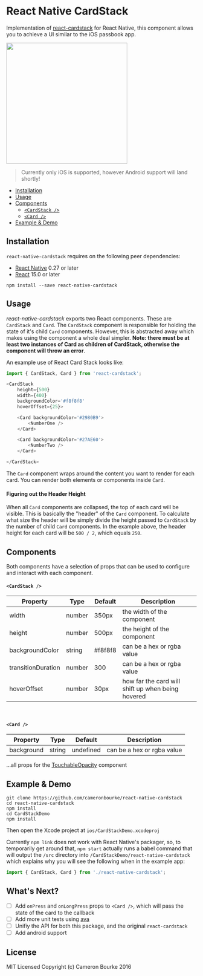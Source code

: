 React Native CardStack
=========================

Implementation of [react-cardstack](cameronbourke.github.io/react-cardstack) for React Native, this component allows you to achieve a UI similar to the iOS passbook app.

<img src="./demo.gif" width="320" />

> Currently only iOS is supported, however Android support will land shortly!

* [Installation](#installation)
* [Usage](#usage)
* [Components](#components)
	* [`<CardStack />`](#cardstack-)
	* [`<Card />`](#card-)
* [Example & Demo](#example--demo)

## Installation

`react-native-cardstack` requires on the following peer dependencies:
- [React Native](https://facebook.github.io/react-native/) 0.27 or later
- [React](https://facebook.github.io/react/) 15.0 or later

```
npm install --save react-native-cardstack
```

## Usage

*react-native-cardstack* exports two React components. These are `CardStack` and `Card`. The `CardStack` component is responsible for holding the state of it's child `Card` components. However, this is abstracted away which makes using the component a whole deal simpler. **Note: there must be at least two instances of Card as children of CardStack, otherwise the component will throw an error**.

An example use of React Card Stack looks like:

```js
import { CardStack, Card } from 'react-cardstack';

<CardStack
	height={500}
	width={400}
	backgroundColor='#f8f8f8'
	hoverOffset={25}>

	<Card backgroundColor='#2980B9'>
		<NumberOne />
	</Card>

	<Card backgroundColor='#27AE60'>
		<NumberTwo />
	</Card>

</CardStack>
```

The `Card` component wraps around the content you want to render for each card. You can render both elements or components inside `Card`.

#### Figuring out the Header Height

When all `Card` components are collapsed, the top of each card will be visible. This is basically the "header" of the `Card` component. To calculate what size the header will be simply divide the height passed to `CardStack` by the number of child `Card` components. In the example above, the header height for each card will be `500 / 2`, which equals `250`.

## Components
Both components have a selection of props that can be used to configure and interact with each component.

#### `<CardStack />`
Property           | Type   | Default | Description
------------------ | ------ | ------ | --------
width       		   | number | 350px  | the width of the component
height      		   | number | 500px  | the height of the component
backgroundColor 	 | string | #f8f8f8 | can be a hex or rgba value
transitionDuration | number | 300    | can be a hex or rgba value
hoverOffset        | number | 30px   | how far the card will shift up when being hovered
<br>

#### `<Card />`
Property    | Type | Default | Description
----------- | ------------- | ------- | -------
background  | string | undefined | can be a hex or rgba value
...all props for the [TouchableOpacity](https://facebook.github.io/react-native/docs/touchablewithoutfeedback.html#props) component

## Example & Demo
```
git clone https://github.com/cameronbourke/react-native-cardstack
cd react-native-cardstack
npm install
cd CardStackDemo
npm install
```

Then open the Xcode project at `ios/CardStackDemo.xcodeproj`

Currently `npm link` does not work with React Native's packager, so, to temporarily get around that, `npm start` actually runs a babel command that will output the `/src` directory into `/CardStackDemo/react-native-cardstack` which explains why you will see the following when in the example app:

```js
import { CardStack, Card } from './react-native-cardstack';
```

## What's Next?
- [ ] Add `onPress` and `onLongPress` props to `<Card />`, which will pass the state of the card to the callback
- [ ] Add more unit tests using [ava](https://github.com/avajs/ava)
- [ ] Unifiy the API for both this package, and the original `react-cardstack`
- [ ] Add android support

## License

MIT Licensed Copyright (c) Cameron Bourke 2016
